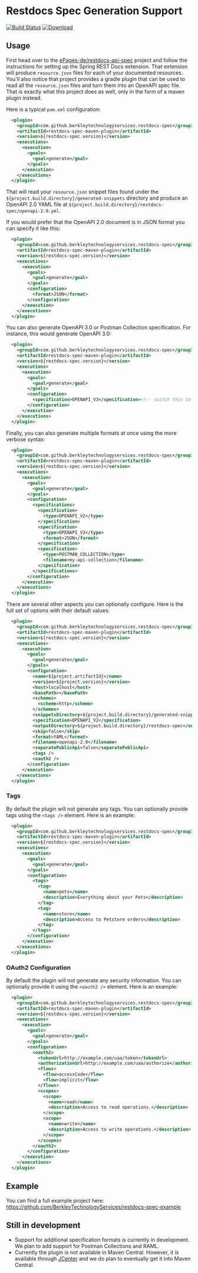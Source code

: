 # Restdocs Spec Generation Support

[![Build Status](https://github.com/BerkleyTechnologyServices/restdocs-spec/workflows/CI/badge.svg?branch=master&event=push)](https://github.com/BerkleyTechnologyServices/restdocs-spec/actions?query=branch%3Amaster+workflow%3ACI)
[ ![Download](https://api.bintray.com/packages/berkleytechnologyservices/stage/restdocs-spec/images/download.svg) ](https://bintray.com/berkleytechnologyservices/stage/restdocs-spec/_latestVersion)

## Usage

First head over to the [ePages-de/restdocs-api-spec](https://github.com/ePages-de/restdocs-api-spec) project
and follow the instructions for setting up the Spring REST Docs extension.  That extension will produce
`resource.json` files for each of your documented resources.  You'll also notice that project provides
a gradle plugin that can be used to read all the `resource.json` files and turn them into an OpenAPI spec
file.  That is exactly what this project does as well, only in the form of a maven plugin instead.

Here is a typical `pom.xml` configuration:

```xml
  <plugin>
    <groupId>com.github.berkleytechnologyservices.restdocs-spec</groupId>
    <artifactId>restdocs-spec-maven-plugin</artifactId>
    <version>${restdocs-spec.version}</version>
    <executions>
      <execution>
        <goals>
          <goal>generate</goal>
        </goals>
      </execution>
    </executions>
  </plugin>
```

That will read your `resource.json` snippet files found under the `${project.build.directory}/generated-snippets`
directory and produce an OpenAPI 2.0 YAML file at `${project.build.directory}/restdocs-spec/openapi-2.0.yml`.

If you would prefer that the OpenAPI 2.0 document is in JSON format you can specify it like this:

```xml
  <plugin>
    <groupId>com.github.berkleytechnologyservices.restdocs-spec</groupId>
    <artifactId>restdocs-spec-maven-plugin</artifactId>
    <version>${restdocs-spec.version}</version>
    <executions>
      <execution>
        <goals>
          <goal>generate</goal>
        </goals>
        <configuration>
          <format>JSON</format>
        </configuration>
      </execution>
    </executions>
  </plugin>
```

You can also generate OpenAPI 3.0 or Postman Collection specification. For instance, this would generate OpenAPI 3.0:
```xml
  <plugin>
    <groupId>com.github.berkleytechnologyservices.restdocs-spec</groupId>
    <artifactId>restdocs-spec-maven-plugin</artifactId>
    <version>${restdocs-spec.version}</version>
    <executions>
      <execution>
        <goals>
          <goal>generate</goal>
        </goals>
        <configuration>
          <specification>OPENAPI_V3</specification><!-- switch this to POSTMAN_COLLECTION for Postman Collection specs -->
        </configuration>
      </execution>
    </executions>
  </plugin>
```

Finally, you can also generate multiple formats at once using the more verbose syntax:
```xml
  <plugin>
    <groupId>com.github.berkleytechnologyservices.restdocs-spec</groupId>
    <artifactId>restdocs-spec-maven-plugin</artifactId>
    <version>${restdocs-spec.version}</version>
    <executions>
      <execution>
        <goals>
          <goal>generate</goal>
        </goals>
        <configuration>
          <specifications>
            <specification>
              <type>OPENAPI_V2</type>
            </specification>
            <specification>
              <type>OPENAPI_V3</type>
              <format>JSON</format>
            </specification>
            <specification>
              <type>POSTMAN_COLLECTION</type>
              <filename>my-api-collection</filename>
            </specification>
          </specifications>
        </configuration>
      </execution>
    </executions>
  </plugin>
```


There are several other aspects you can optionally configure.  Here is the full set of options with their default values:

```xml
  <plugin>
    <groupId>com.github.berkleytechnologyservices.restdocs-spec</groupId>
    <artifactId>restdocs-spec-maven-plugin</artifactId>
    <version>${restdocs-spec.version}</version>
    <executions>
      <execution>
        <goals>
          <goal>generate</goal>
        </goals>
        <configuration>
          <name>${project.artifactId}</name>
          <version>${project.version}</version>
          <host>localhost</host>
          <basePath></basePath>
          <schemes>
            <scheme>http</scheme>
          </schemes>
          <snippetsDirectory>${project.build.directory}/generated-snippets</snippetsDirectory>
          <specification>OPENAPI_V2</specification>
          <outputDirectory>${project.build.directory}/restdocs-spec</outputDirectory>
          <skip>false</skip>
          <format>YAML</format>
          <filename>openapi-2.0</filename>
          <separatePublicApi>false</separatePublicApi>
          <tags />
          <oauth2 />
        </configuration>
      </execution>
    </executions>
  </plugin>
```

### Tags

By default the plugin will not generate any tags.  You can optionally provide tags using the
 `<tags />` element.  Here is an example:

```xml
  <plugin>
    <groupId>com.github.berkleytechnologyservices.restdocs-spec</groupId>
    <artifactId>restdocs-spec-maven-plugin</artifactId>
    <version>${restdocs-spec.version}</version>
    <executions>
      <execution>
        <goals>
          <goal>generate</goal>
        </goals>
        <configuration>
          <tags>
            <tag>
              <name>pets</name>
              <description>Everything about your Pets</description>
            </tag>
            <tag>
              <name>store</name>
              <description>Access to Petstore orders</description>
            </tag>
          </tags>
        </configuration>
      </execution>
    </executions>
  </plugin>
```

### OAuth2 Configuration

By default the plugin will not generate any security information.  You can optionally provide
it using the `<oauth2 />` element.  Here is an example:

```xml
  <plugin>
    <groupId>com.github.berkleytechnologyservices.restdocs-spec</groupId>
    <artifactId>restdocs-spec-maven-plugin</artifactId>
    <version>${restdocs-spec.version}</version>
    <executions>
      <execution>
        <goals>
          <goal>generate</goal>
        </goals>
        <configuration>
          <oauth2>
            <tokenUrl>http://example.com/uaa/token</tokenUrl>
            <authorizationUrl>http://example.com/uaa/authorize</authorizationUrl>
            <flows>
              <flow>accessCode</flow>
              <flow>implicit</flow>
            </flows>
            <scopes>
              <scope>
                <name>read</name>
                <description>Access to read operations.</description>
              </scope>
              <scope>
                <name>write</name>
                <description>Access to write operations.</description>
              </scope>
            </scopes>
          </oauth2>
        </configuration>
      </execution>
    </executions>
  </plugin>
```

## Example

You can find a full example project here: https://github.com/BerkleyTechnologyServices/restdocs-spec-example

## Still in development

* Support for additional specification formats is currently in development.  We plan to add
  support for Postman Collections and RAML.
* Currently the plugin is not available in Maven Central.  However, it is available through
  [JCenter](https://bintray.com/bintray/jcenter) and we do plan to eventually get it into Maven Central.
